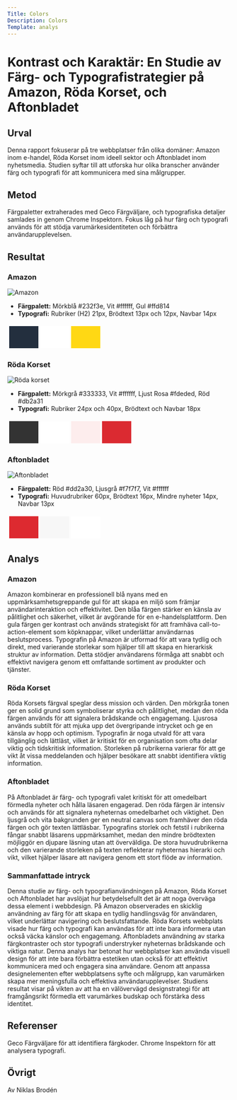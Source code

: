 ```yaml
---
Title: Colors
Description: Colors
Template: analys
---
```

# Kontrast och Karaktär: En Studie av Färg- och Typografistrategier på Amazon, Röda Korset, och Aftonbladet

## Urval

Denna rapport fokuserar på tre webbplatser från olika domäner: Amazon inom e-handel, Röda Korset inom ideell sektor och Aftonbladet inom nyhetsmedia. Studien syftar till att utforska hur olika branscher använder färg och typografi för att kommunicera med sina målgrupper.

## Metod

Färgpaletter extraherades med Geco Färgväljare, och typografiska detaljer samlades in genom Chrome Inspektorn. Fokus låg på hur färg och typografi används för att stödja varumärkesidentiteten och förbättra användarupplevelsen.

## Resultat

### Amazon

<img id="amazon" class="main-image" src="../assets/img/amazon2.jpg" alt="Amazon">

- **Färgpalett:** Mörkblå #232f3e, Vit #ffffff, Gul #ffd814
- **Typografi:** Rubriker (H2) 21px, Brödtext 13px och 12px, Navbar 14px

<!-- HTML-kod för färgpalett -->
<table style="border-spacing: 4px; border-collapse: separate">
<tr>
<td style="height: 50px; width: 50px; background-color: #232f3e"></td>
<td style="height: 50px; width: 50px; background-color: #ffffff"></td>
<td style="height: 50px; width: 50px; background-color: #ffd814"></td>
</tr>
</table>

### Röda Korset

<img id="roda_korset" class="main-image" src="../assets/img/roda_korset2.png" alt="Röda korset">

- **Färgpalett:** Mörkgrå #333333, Vit #ffffff, Ljust Rosa #fdeded, Röd #db2a31
- **Typografi:** Rubriker 24px och 40px, Brödtext och Navbar 18px

<!-- HTML-kod för färgpalett -->
<table style="border-spacing: 4px; border-collapse: separate">
<tr>
<td style="height: 50px; width: 50px; background-color: #333333"></td>
<td style="height: 50px; width: 50px; background-color: #ffffff"></td>
<td style="height: 50px; width: 50px; background-color: #fdeded"></td>
<td style="height: 50px; width: 50px; background-color: #db2a31"></td>
</tr>
</table>

### Aftonbladet

<img id="aftonbladet" class="main-image" src="../assets/img/afton2.png" alt="Aftonbladet">

- **Färgpalett:** Röd #dd2a30, Ljusgrå #f7f7f7, Vit #ffffff
- **Typografi:** Huvudrubriker 60px, Brödtext 16px, Mindre nyheter 14px, Navbar 13px

<!-- HTML-kod för färgpalett -->
<table style="border-spacing: 4px; border-collapse: separate">
<tr>
<td style="height: 50px; width: 50px; background-color: #dd2a30"></td>
<td style="height: 50px; width: 50px; background-color: #f7f7f7"></td>
<td style="height: 50px; width: 50px; background-color: #ffffff"></td>
</tr>
</table>


## Analys

### Amazon
Amazon kombinerar en professionell blå nyans med en uppmärksamhetsgreppande gul för att skapa en miljö som främjar användarinteraktion och effektivitet. Den blåa färgen stärker en känsla av pålitlighet och säkerhet, vilket är avgörande för en e-handelsplattform. Den gula färgen ger kontrast och används strategiskt för att framhäva call-to-action-element som köpknappar, vilket underlättar användarnas beslutsprocess. Typografin på Amazon är utformad för att vara tydlig och direkt, med varierande storlekar som hjälper till att skapa en hierarkisk struktur av information. Detta stödjer användarens förmåga att snabbt och effektivt navigera genom ett omfattande sortiment av produkter och tjänster.

### Röda Korset
Röda Korsets färgval speglar dess mission och värden. Den mörkgråa tonen ger en solid grund som symboliserar styrka och pålitlighet, medan den röda färgen används för att signalera brådskande och engagemang. Ljusrosa används subtilt för att mjuka upp det övergripande intrycket och ge en känsla av hopp och optimism. Typografin är noga utvald för att vara tillgänglig och lättläst, vilket är kritiskt för en organisation som ofta delar viktig och tidskritisk information. Storleken på rubrikerna varierar för att ge vikt åt vissa meddelanden och hjälper besökare att snabbt identifiera viktig information.

### Aftonbladet
På Aftonbladet är färg- och typografi valet kritiskt för att omedelbart förmedla nyheter och hålla läsaren engagerad. Den röda färgen är intensiv och används för att signalera nyheternas omedelbarhet och viktighet. Den ljusgrå och vita bakgrunden ger en neutral canvas som framhäver den röda färgen och gör texten lättläsbar. Typografins storlek och fetstil i rubrikerna fångar snabbt läsarens uppmärksamhet, medan den mindre brödtexten möjliggör en djupare läsning utan att överväldiga. De stora huvudrubrikerna och den varierande storleken på texten reflekterar nyheternas hierarki och vikt, vilket hjälper läsare att navigera genom ett stort flöde av information.

### Sammanfattade intryck
Denna studie av färg- och typografianvändningen på Amazon, Röda Korset och Aftonbladet har avslöjat hur betydelsefullt det är att noga överväga dessa element i webbdesign. På Amazon observerades en skicklig användning av färg för att skapa en tydlig handlingsväg för användaren, vilket underlättar navigering och beslutsfattande. Röda Korsets webbplats visade hur färg och typografi kan användas för att inte bara informera utan också väcka känslor och engagemang. Aftonbladets användning av starka färgkontraster och stor typografi understryker nyheternas brådskande och viktiga natur. Denna analys har betonat hur webbplatser kan använda visuell design för att inte bara förbättra estetiken utan också för att effektivt kommunicera med och engagera sina användare. Genom att anpassa designelementen efter webbplatsens syfte och målgrupp, kan varumärken skapa mer meningsfulla och effektiva användarupplevelser. Studiens resultat visar på vikten av att ha en välövervägd designstrategi för att framgångsrikt förmedla ett varumärkes budskap och förstärka dess identitet.

## Referenser

Geco Färgväljare för att identifiera färgkoder.
Chrome Inspektorn för att analysera typografi.


Övrigt
-----------------------
Av Niklas Brodén